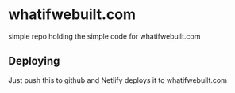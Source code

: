 # whatifwebuilt.com
simple repo holding the simple code for whatifwebuilt.com


## Deploying

Just push this to github and Netlify deploys it to whatifwebuilt.com